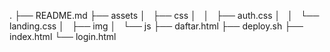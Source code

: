 .
├── README.md
├── assets
│   ├── css
│   │   ├── auth.css
│   │   └── landing.css
│   ├── img
│   └── js
├── daftar.html
├── deploy.sh
├── index.html
└── login.html